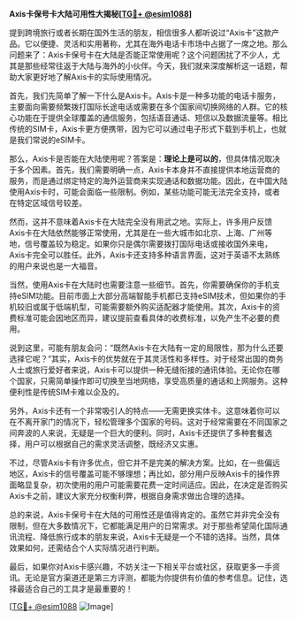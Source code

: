 **Axis卡保号卡大陆可用性大揭秘[[TG💪+ @esim1088](https://t.me/s/esim1088)]**

提到跨境旅行或者长期在国外生活的朋友，相信很多人都听说过“Axis卡”这款产品。它以便捷、灵活和实用著称，尤其在海外电话卡市场中占据了一席之地。那么问题来了：Axis卡保号卡在大陆是否能正常使用呢？这个问题困扰了不少人，尤其是那些经常往返于大陆与海外的小伙伴。今天，我们就来深度解析这一话题，帮助大家更好地了解Axis卡的实际使用情况。

首先，我们先简单了解一下什么是Axis卡。Axis卡是一种多功能的电话卡服务，主要面向需要频繁拨打国际长途电话或需要在多个国家间切换网络的人群。它的核心功能在于提供全球覆盖的通信服务，包括语音通话、短信以及数据流量等。相比传统的SIM卡，Axis卡更方便携带，因为它可以通过电子形式下载到手机上，也就是我们常说的eSIM卡。

那么，Axis卡是否能在大陆使用呢？答案是：**理论上是可以的**，但具体情况取决于多个因素。首先，我们需要明确一点，Axis卡本身并不直接提供本地运营商的服务，而是通过绑定特定的海外运营商来实现通话和数据功能。因此，在中国大陆使用Axis卡时，可能会面临一些限制。例如，某些功能可能无法完全支持，或者在特定区域信号较差。

然而，这并不意味着Axis卡在大陆完全没有用武之地。实际上，许多用户反馈Axis卡在大陆依然能够正常使用，尤其是在一些大城市如北京、上海、广州等地，信号覆盖较为稳定。如果你只是偶尔需要拨打国际电话或接收国外来电，Axis卡完全可以胜任。此外，Axis卡还支持多种语言界面，这对于英语不太熟练的用户来说也是一大福音。

当然，使用Axis卡在大陆时也需要注意一些细节。首先，你需要确保你的手机支持eSIM功能。目前市面上大部分高端智能手机都已支持eSIM技术，但如果你的手机较旧或属于低端机型，可能需要额外购买适配器才能使用。其次，Axis卡的资费标准可能会因地区而异，建议提前查看具体的收费标准，以免产生不必要的费用。

说到这里，可能有朋友会问：“既然Axis卡在大陆有一定的局限性，那为什么还要选择它呢？”其实，Axis卡的优势就在于其灵活性和多样性。对于经常出国的商务人士或旅行爱好者来说，Axis卡可以提供一种无缝衔接的通讯体验。无论你在哪个国家，只需简单操作即可切换至当地网络，享受高质量的通话和上网服务。这种便利性是传统SIM卡难以企及的。

另外，Axis卡还有一个非常吸引人的特点——无需更换实体卡。这意味着你可以在不离开家门的情况下，轻松管理多个国家的号码。这对于经常需要在不同国家之间奔波的人来说，无疑是一个巨大的便利。同时，Axis卡还提供了多种套餐选择，用户可以根据自己的需求灵活调整，既经济又实惠。

不过，尽管Axis卡有许多优点，但它并不是完美的解决方案。比如，在一些偏远地区，Axis卡的信号覆盖可能不够理想；再比如，部分用户反映Axis卡的操作界面略显复杂，初次使用的用户可能需要花费一定时间适应。因此，在决定是否购买Axis卡之前，建议大家充分权衡利弊，根据自身需求做出合理的选择。

总的来说，Axis卡保号卡在大陆的可用性还是值得肯定的。虽然它并非完全没有限制，但在大多数情况下，它都能满足用户的日常需求。对于那些希望简化国际通讯流程、降低旅行成本的朋友来说，Axis卡无疑是一个不错的选择。当然，具体效果如何，还需结合个人实际情况进行判断。

最后，如果你对Axis卡感兴趣，不妨关注一下相关平台或社区，获取更多一手资讯。无论是官方渠道还是第三方评测，都能为你提供有价值的参考信息。记住，选择最适合自己的工具才是最重要的！

[[TG💪+ @esim1088](https://t.me/s/esim1088) ![Image](https://i.postimg.cc/4NQfJmqS/Snipaste-2025-05-13-00-14-12.png)]